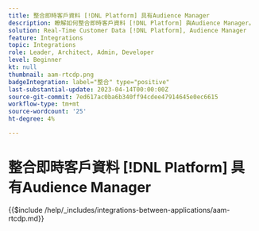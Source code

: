 ```yaml
---
title: 整合即時客戶資料 [!DNL Platform] 具有Audience Manager
description: 瞭解如何整合即時客戶資料 [!DNL Platform] 與Audience Manager。
solution: Real-Time Customer Data [!DNL Platform], Audience Manager
feature: Integrations
topic: Integrations
role: Leader, Architect, Admin, Developer
level: Beginner
kt: null
thumbnail: aam-rtcdp.png
badgeIntegration: label="整合" type="positive"
last-substantial-update: 2023-04-14T00:00:00Z
source-git-commit: 7ed617ac0ba6b340ff94cdee47914645e0ec6615
workflow-type: tm+mt
source-wordcount: '25'
ht-degree: 4%

---
```



# 整合即時客戶資料 [!DNL Platform] 具有Audience Manager

{{$include /help/_includes/integrations-between-applications/aam-rtcdp.md}}
